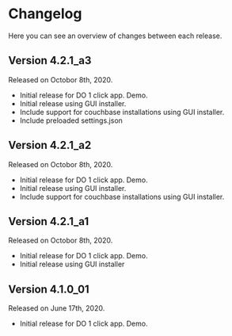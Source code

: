 # Changelog

Here you can see an overview of changes between each release.

## Version 4.2.1_a3

Released on Octobor 8th, 2020.

* Initial release for DO 1 click app. Demo.
* Initial release using GUI installer.
* Include support for couchbase installations using GUI installer.
* Include preloaded settings.json

## Version 4.2.1_a2

Released on Octobor 8th, 2020.

* Initial release for DO 1 click app. Demo.
* Initial release using GUI installer.
* Include support for couchbase installations using GUI installer.

## Version 4.2.1_a1

Released on Octobor 8th, 2020.

* Initial release for DO 1 click app. Demo.
* Initial release using GUI installer

## Version 4.1.0_01

Released on June 17th, 2020.

* Initial release for DO 1 click app. Demo.
